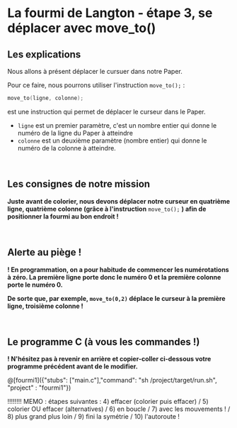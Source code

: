 # La fourmi de Langton - étape 3, se déplacer avec move_to()

## Les explications

Nous allons à présent déplacer le cursuer dans notre Paper.

Pour ce faire, nous pourrons utiliser l'instruction `move_to();` :

```C
move_to(ligne, colonne); 
```
est une instruction qui permet de déplacer le curseur dans le Paper.

- `ligne` est un premier paramètre, c'est un nombre entier qui donne le numéro de la ligne du Paper à atteindre
- `colonne` est un deuxième paramètre (nombre entier) qui donne le numéro de la colonne à atteindre. 

<br />

## Les consignes de notre mission

**Juste avant de colorier, nous devons déplacer notre curseur en quatrième ligne, quatrième colonne (grâce à l'instruction** `move_to();` **) afin de positionner la fourmi au bon endroit !**

<br />

## Alerte au piège !

**! En programmation, on a pour habitude de commencer les numérotations à zéro. La première ligne porte donc le numéro 0 et la première colonne porte le numéro 0.**

**De sorte que, par exemple, `move_to(0,2)` déplace le curseur à la première ligne, troisième colonne !**

<br />

## Le programme C (à vous les commandes !)

**! N'hésitez pas à revenir en arrière et copier-coller ci-dessous votre programme précédent avant de le modifier.**

@[fourmi1]({"stubs": ["main.c"],"command": "sh /project/target/run.sh", "project" : "fourmi1"})

!!!!!!!! MEMO : étapes suivantes : 4) effacer (colorier puis effacer) / 5) colorier OU effacer (alternatives) / 6) en boucle / 7) avec les mouvements ! / 8) plus grand plus loin / 9) fini la symétrie / 10) l'autoroute !
